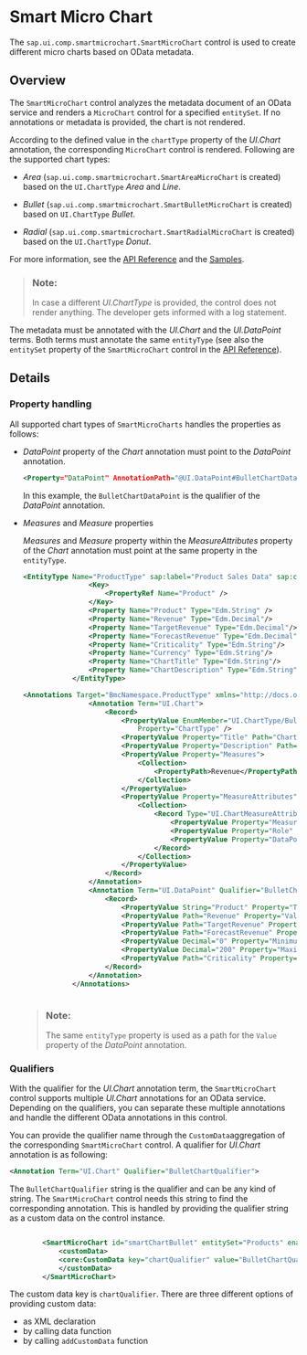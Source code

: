 <!-- loio2180a6faa3ba4269aab16a77b905ee23 -->

# Smart Micro Chart

The `sap.ui.comp.smartmicrochart.SmartMicroChart` control is used to create different micro charts based on OData metadata.



<a name="loio2180a6faa3ba4269aab16a77b905ee23__section_y4b_djc_wz"/>

## Overview

The `SmartMicroChart` control analyzes the metadata document of an OData service and renders a `MicroChart` control for a specified `entitySet`. If no annotations or metadata is provided, the chart is not rendered.

According to the defined value in the `chartType` property of the *UI.Chart* annotation, the corresponding `MicroChart` control is rendered. Following are the supported chart types:

-   *Area* \(`sap.ui.comp.smartmicrochart.SmartAreaMicroChart` is created\) based on the `UI.ChartType` *Area* and *Line*.

-   *Bullet* \(`sap.ui.comp.smartmicrochart.SmartBulletMicroChart` is created\) based on `UI.ChartType` *Bullet*.

-   *Radial* \(`sap.ui.comp.smartmicrochart.SmartRadialMicroChart` is created\) based on the `UI.ChartType` *Donut*.


For more information, see the [API Reference](https://ui5.sap.com/#/api/sap.ui.comp.smartmicrochart.SmartMicroChart) and the [Samples](https://ui5.sap.com/#/entity/sap.ui.comp.smartmicrochart.SmartMicroChart).

> ### Note:  
> In case a different *UI.ChartType* is provided, the control does not render anything. The developer gets informed with a log statement.

The metadata must be annotated with the *UI.Chart* and the *UI.DataPoint* terms. Both terms must annotate the same `entityType` \(see also the `entitySet` property of the `SmartMicroChart` control in the [API Reference](https://ui5.sap.com/#/api/sap.ui.comp.smartmicrochart.SmartMicroChart)\).



<a name="loio2180a6faa3ba4269aab16a77b905ee23__section_z4b_djc_wz"/>

## Details



### Property handling

All supported chart types of `SmartMicroCharts` handles the properties as follows:

-   *DataPoint* property of the *Chart* annotation must point to the *DataPoint* annotation.

    ```xml
    <Property="DataPoint" AnnotationPath="@UI.DataPoint#BulletChartDataPoint">
    ```

    In this example, the `BulletChartDataPoint` is the qualifier of the *DataPoint* annotation.

-   *Measures* and *Measure* properties

    *Measures* and *Measure* property within the *MeasureAttributes* property of the *Chart* annotation must point at the same property in the `entityType`.

    ```xml
    <EntityType Name="ProductType" sap:label="Product Sales Data" sap:content-version="1">
    				<Key>
    					<PropertyRef Name="Product" />
    				</Key>
    				<Property Name="Product" Type="Edm.String" />
    				<Property Name="Revenue" Type="Edm.Decimal"/>
    				<Property Name="TargetRevenue" Type="Edm.Decimal"/>
    				<Property Name="ForecastRevenue" Type="Edm.Decimal"/>
    				<Property Name="Criticality" Type="Edm.String"/>
    				<Property Name="Currency" Type="Edm.String"/>
    				<Property Name="ChartTitle" Type="Edm.String"/>
    				<Property Name="ChartDescription" Type="Edm.String"/>
    			</EntityType>					
    ```

    ```xml
    <Annotations Target="BmcNamespace.ProductType" xmlns="http://docs.oasis-open.org/odata/ns/edm">
    				<Annotation Term="UI.Chart">
    					<Record>
    						<PropertyValue EnumMember="UI.ChartType/Bullet"
    							Property="ChartType" />
    						<PropertyValue Property="Title" Path="ChartTitle" />
    						<PropertyValue Property="Description" Path="ChartDescription" />
    						<PropertyValue Property="Measures">
    							<Collection>
    								<PropertyPath>Revenue</PropertyPath>
    							</Collection>
    						</PropertyValue>
    						<PropertyValue Property="MeasureAttributes">
    							<Collection>
    								<Record Type="UI.ChartMeasureAttributeType">
    									<PropertyValue Property="Measure" PropertyPath="Revenue" />
    									<PropertyValue Property="Role" EnumMember="UI.ChartMeasureRoleType/Axis1" />
    									<PropertyValue Property="DataPoint" AnnotationPath="@UI.DataPoint#BulletChartDataPoint" />
    								</Record>
    							</Collection>
    						</PropertyValue>
    					</Record>
    				</Annotation>
    				<Annotation Term="UI.DataPoint" Qualifier="BulletChartDataPoint">
    					<Record>
    						<PropertyValue String="Product" Property="Title" />
    						<PropertyValue Path="Revenue" Property="Value" />
    						<PropertyValue Path="TargetRevenue" Property="TargetValue" />
    						<PropertyValue Path="ForecastRevenue" Property="ForecastValue" />
    						<PropertyValue Decimal="0" Property="MinimumValue" />
    						<PropertyValue Decimal="200" Property="MaximumValue" />
    						<PropertyValue Path="Criticality" Property="Criticality" />
    					</Record>
    				</Annotation>
    			</Annotations>
    
    
    
    ```

    > ### Note:  
    > The same `entityType` property is used as a path for the `Value` property of the *DataPoint* annotation.




### Qualifiers

With the qualifier for the *UI.Chart* annotation term, the `SmartMicroChart` control supports multiple *UI.Chart* annotations for an OData service. Depending on the qualifiers, you can separate these multiple annotations and handle the different OData annotations in this control.

You can provide the qualifier name through the `CustomData`aggregation of the corresponding `SmartMicroChart` control. A qualifier for *UI.Chart* annotation is as following:

```xml
<Annotation Term="UI.Chart" Qualifier="BulletChartQualifier">
```

The `BulletChartQualifier` string is the qualifier and can be any kind of string. The `SmartMicroChart` control needs this string to find the corresponding annotation. This is handled by providing the qualifier string as a custom data on the control instance.

```xml

		<SmartMicroChart id="smartChartBullet" entitySet="Products" enableAutoBinding="true" chartBindingPath="/Products('PC')" isResponsive="true">
			<customData>
			<core:CustomData key="chartQualifier" value="BulletChartQualifier" />
			</customData>
		</SmartMicroChart>
```

The custom data key is `chartQualifier`. There are three different options of providing custom data:

-   as XML declaration
-   by calling data function
-   by calling `addCustomData` function

